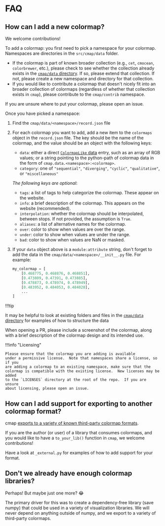 # FAQ

## How can I add a new colormap?

We welcome contributions!

To add a colormap: you first need to pick a namespace for your colormap.
Namespaces are directories in the `src/cmap/data` folder.

- If the colormap is part of known broader collection (e.g., `cet`, `cmocean`,
  `colorbrewer`, etc.), please check to see whether the collection already
  exists in the [`cmap/data`
  directory](https://github.com/pyapp-kit/cmap/tree/main/src/cmap/data).  If so,
  please extend that collection. If not, please create a new namespace and
  directory for that collection.
- If you would like to contribute a colormap that doesn't nicely fit into an
  broader collection of colormaps (regardless of whether that collection exists
  in `cmap`), please contribute to the `cmap/contrib` namespace.

If you are unsure where to put your colormap, please open an issue.

Once you have picked a namespace:

1. Find the `cmap/data/<namespace>/record.json` file
1. For each colormap you want to add, add a new item to the `colormaps` object
   in the `record.json` file.  The key should be the name of the colormap, and
   the value should be an object with the following keys:
      - `data`: either a direct
         [`ColormapLike` data](colormaps.md#colormaplike-objects)
         entry, such as an array of RGB values; or a
         string pointing to the python-path of colormap data in the form of
         `cmap.data.<namespace>:<colormap>`.
      - `category`: one of `"sequential"`, `"diverging"`, `"cyclic"`,
         `"qualitative"`, or `"miscellaneous"`

      _The following keys are optional_:

      - `tags`: a list of tags to help categorize the colormap.  These appear on
         the website.
      - `info`: a brief description of the colormap.  This appears on the
         website (recommended).
      - `interpolation`: whether the colormap should be interpolated, between
         stops. If not provided, the assumption is `True`.
      - `aliases`: a list of alternative names for the colormap.
      - `over`: color to show when values are over the range.
      - `under`: color to show when values are under the range.
      - `bad`: color to show when values are NaN or masked.

1. If your `data` object above is a `module:attribute` string, don't forget to add
   the data in the `cmap/data/<namespace>/__init__.py` file.  For example:

    ```python
    my_colormap = [
        [0.468775, 0.468876, 0.468851],
        [0.473809, 0.47391, 0.473885],
        [0.478873, 0.478974, 0.478949],
        [0.483952, 0.484053, 0.484028],
        ...
    ]
    ```

!!!tip

   It may be helpful to look at existing folders and files in the
   [`cmap/data` directory](https://github.com/pyapp-kit/cmap/tree/main/src/cmap/data)
   for examples of how to structure the data

When opening a PR, please include a screenshot of the colormap, along
with a brief description of the colormap design and its intended use.

!!!info "Licensing"

    Please ensure that the colormap you are adding is available
    under a permissive license.  Note that namespaces share a license, so if you
    are adding a colormap to an existing namespace, make sure that the
    colormap is compatible with the existing license.  New licenses may be added
    to the `LICENSES` directory at the root of the repo.  If you are unsure
    about licensing, please open an issue.

## How can I add support for exporting to another colormap format?

cmap [exports to a variety of known third-party colormap
formats](https://cmap-docs.readthedocs.io/en/latest/colormaps/#usage-with-external-visualization-libraries).

If you are the author (or user) of a library that consumes colormaps, and you
would like to have a `to_your_lib()` function in `cmap`, we welcome
contributions!

Have a look at `_external.py` for examples of how to add support for your
format.

## Don't we already have enough colormap libraries?

Perhaps!  But maybe just one more? :joy:

The primary driver for this
was to create a dependency-free library (save numpy) that could be used
in a variety of visualization libraries.  We will never depend on anything
outside of numpy, and we export to a variety of third-party colormaps.
